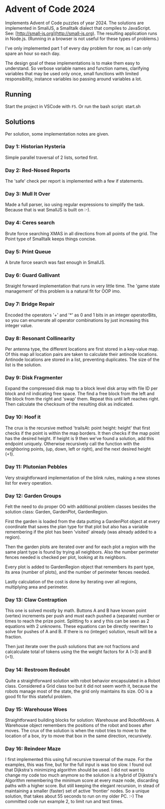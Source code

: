 # Advent of Code 2024

Implements Advent of Code puzzles of year 2024.
The solutions are implemented in SmallJS,
a Smalltalk dialect that compiles to JavaScript.
See: [http://small-js.org](http://small-js.org).
The resulting application runs in Node.js.
(Running in a browser is not useful for these types of problems.)

I've only implemented part 1 of every day problem for now,
as I can only spare an hour so each day.

The design goal of these implementations is to make them easy to understand.
So verbose variable names and function names,
clarifying variables that may be used only once,
small functions with limited responsibility,
instance variables iso passing around variables a lot.

## Running

Start the project in VSCode with `F5`.
Or run the bash script: start.sh

## Solutions

Per solution, some implementation notes are given.

### Day 1: Historian Hysteria

Simple parallel traversal of 2 lists, sorted first.

### Day 2: Red-Nosed Reports

The 'safe' check per report is implemented with a few if statements.

### Day 3: Mull It Over

Made a full parser, iso using regular expressions to simplify the task.
Because that is wat SmallJS is built on :-).

### Day 4: Ceres search

Brute force searching XMAS in all directions from all points of the grid.
The Point type of Smalltalk keeps things concise.

### Day 5: Print Queue

A brute force search was fast enough in SmallJS.

### Day 6: Guard Gallivant

Straight forward implementation that runs in very little time.
The 'game state management' of this problem is a natural fit for OOP imo.

### Day 7: Bridge Repair

Encoded the operators '+' and '*' as 0 and 1 bits in an integer operatorBits,
so you can enumerate all operator combinations by just increasing this integer value.

### Day 8: Resonant Collinearity

Per antenna type, the different locations are first stored in a key-value map.
Of this map all location pairs are taken to calculate their antinode locations.
Antinode locations are stored in a list, preventing duplicates.
The size of the list is the solution.

### Day 9: Disk Fragmenter

Expand the compressed disk map to a block level disk array with file ID per block
and nil indicating free space.
The find a free block from the left and file block from the right and 'swap' them.
Repeat this until left reaches right.
Then calculate the checksum of the resulting disk as indicated.

### Day 10: Hoof it

The crux is the recursive method 'trailsAt: point height: height'
that first checks if the point is within the map borders.
It then checks if the map point has the desired height.
If height is 9 then we've found a solution, add this endpoint uniquely.
Otherwise recursively call the function with the neighboring points,
(up, down, left or right), and the next desired height (+1).

### Day 11: Plutonian Pebbles

Very straightforward implementation of the blink rules,
making a new stones list for every operation.

### Day 12: Garden Groups

Felt the need to do proper OO with additional problem classes besides the solution class:
Garden, GardenPlot, GardenRegion.

First the garden is loaded from the data putting a GardenPlot object at every coordinate
that saves the plan type for that plot but also has a variable remembering if the plot has been
'visited' already (was already added to a region).

Then the garden plots are iterated over and for each plot a region with the same plant type
is found by trying all neighbors. Also the number perimeter fences needed is checked per plot,
looking at its neighbors.

Every plot is added to GardenRegion object that remembers its pant type,
its area (number of plots), and the number of perimeter fences needed.

Lastly calculation of the cost is done by iterating over all regions,
multiplying area and perimeter.

### Day 13: Claw Contraption

This one is solved mostly by math.
Buttons A and B have known point (vertex) increments per push
and must each pushed a (separate) number or times to reach the prize point.
Splitting fo x and y this can be seen as 2 equations with 2 unknowns.
These equations can be directly rewritten to solve for pushes of A and B.
If there is no (integer) solution, result will be a fraction.

Then just iterate over the push solutions that are not fractions
and calcalculate total of tokens using the the weight factors for A (=3) and B (=1).

### Day 14: Restroom Redoubt

Quite a straightforward solution with robot behavior encapsulated in a Robot class.
Considered a Grid class too but it did not seem worth it,
because the robots manage most of the state, the grid only maintains its size.
OO is a good fit for this stateful problem.

### Day 15: Warehouse Woes

Straightforward building blocks for solution: Warehouse and RobotMoves.
A Warehouse object remembers the positions of the robot and boxes after moves.
The crux of the solution is when the robot tries to move to the location of a box,
*try* to move that box in the same direction, recursively.

### Day 16: Reindeer Maze

I first implemented this using full recursive traversal of the maze.
For the examples, this was fine, but for the full input is was too slow.
I found out that Dijkstra's minimizing algorithm should be used.
I did not want to change my code too much anymore so the solution is a hybrid
of Dijkstra's Algorithm remembering the minimum score at every maze node,
discarding paths with a higher score. But still keeping the elegant recursion,
in stead of maintaining a smaller (faster) set of active 'frontier' nodes.
So a unique solution, that takes about 55 seconds to run on my older PC. :-)
The committed code run example 2, to limit run and test times.

